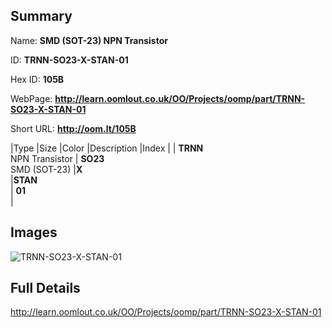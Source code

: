 

## Summary
 
Name: __SMD (SOT-23) NPN Transistor__

ID: __TRNN-SO23-X-STAN-01__

Hex ID: __105B__

WebPage: __http://learn.oomlout.co.uk/OO/Projects/oomp/part/TRNN-SO23-X-STAN-01__

Short URL: __http://oom.lt/105B__


|Type   |Size   |Color   |Description   |Index   |
| __TRNN__ <br>NPN Transistor  | __SO23__<br>SMD (SOT-23)   |__X__<br>    |__STAN__<br>    | __01__<br>  |


## Images
![TRNN-SO23-X-STAN-01](http://oomlout.com/oomp-gen/parts/TRNN-SO23-X-STAN-01/TRNN-SO23-X-STAN-01_420.jpg)

## Full Details

 http://learn.oomlout.co.uk/OO/Projects/oomp/part/TRNN-SO23-X-STAN-01

